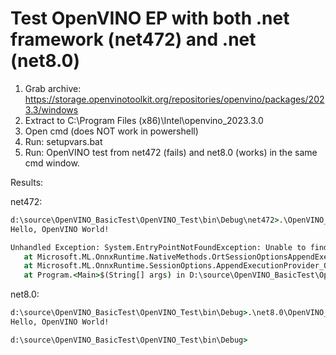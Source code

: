 # Test OpenVINO EP with both .net framework (net472) and .net (net8.0)

1. Grab archive: https://storage.openvinotoolkit.org/repositories/openvino/packages/2023.3/windows
2. Extract to C:\Program Files (x86)\Intel\openvino_2023.3.0
3. Open cmd (does NOT work in powershell)
4. Run: setupvars.bat
5. Run: OpenVINO test from net472 (fails) and net8.0 (works) in the same cmd window.

Results:

net472:
```cmd
d:\source\OpenVINO_BasicTest\OpenVINO_Test\bin\Debug\net472>.\OpenVINO_Test.exe
Hello, OpenVINO World!

Unhandled Exception: System.EntryPointNotFoundException: Unable to find an entry point named 'OrtSessionOptionsAppendExecutionProvider_OpenVINO' in DLL 'onnxruntime'.
   at Microsoft.ML.OnnxRuntime.NativeMethods.OrtSessionOptionsAppendExecutionProvider_OpenVINO(IntPtr options, Byte[] device_id)
   at Microsoft.ML.OnnxRuntime.SessionOptions.AppendExecutionProvider_OpenVINO(String deviceId)
   at Program.<Main>$(String[] args) in D:\source\OpenVINO_BasicTest\OpenVINO_Test\Program.cs:line 6
```

net8.0:

```cmd
d:\source\OpenVINO_BasicTest\OpenVINO_Test\bin\Debug>.\net8.0\OpenVINO_Test.exe
Hello, OpenVINO World!

d:\source\OpenVINO_BasicTest\OpenVINO_Test\bin\Debug>
```